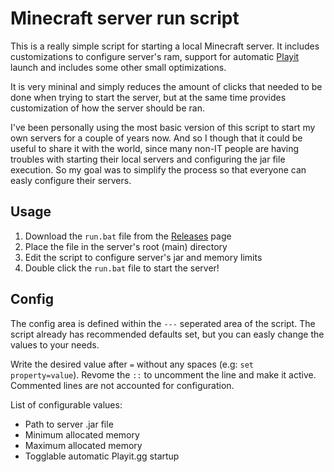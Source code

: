 # Minecraft server run script

This is a really simple script for starting a local Minecraft server. It includes customizations to configure server's ram, support for automatic [Playit](https://playit.gg/) launch and includes some other small optimizations.

It is very mininal and simply reduces the amount of clicks that needed to be done when trying to start the server, but at the same time provides customization of how the server should be ran.

I've been personally using the most basic version of this script to start my own servers for a couple of years now. And so I though that it could be useful to share it with the world, since many non-IT people are having troubles with starting their local servers and configuring the jar file execution. So my goal was to simplify the process so that everyone can easly configure their servers.

## Usage

1. Download the `run.bat` file from the [Releases](https://github.com/duckysmacky/mc-server-run/releases) page
2. Place the file in the server's root (main) directory
3. Edit the script to configure server's jar and memory limits
4. Double click the `run.bat` file to start the server!

## Config

The config area is defined within the `---` seperated area of the script. The script already has recommended defaults set, but you can easly change the values to your needs.

Write the desired value after `=` without any spaces (e.g: `set property=value`). Revome the `::` to uncomment the line and make it active. Commented lines are not accounted for configuration.

List of configurable values:

- Path to server .jar file
- Minimum allocated memory
- Maximum allocated memory
- Togglable automatic Playit.gg startup
